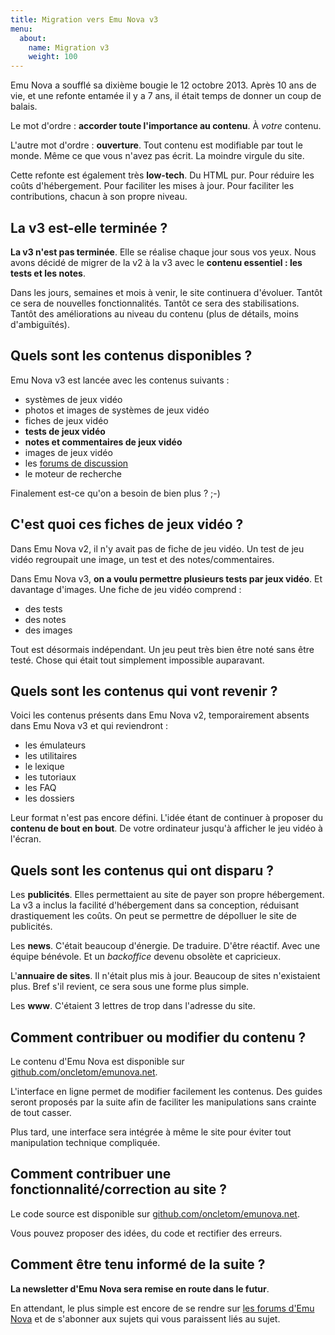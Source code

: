 ```yaml
---
title: Migration vers Emu Nova v3
menu:
  about:
    name: Migration v3
    weight: 100
---
```


Emu Nova a soufflé sa dixième bougie le 12 octobre 2013.
Après 10 ans de vie, et une refonte entamée il y a 7 ans, il était temps de donner un coup de balais.

Le mot d'ordre : **accorder toute l'importance au contenu**. À *votre* contenu.

L'autre mot d'ordre : **ouverture**. Tout contenu est modifiable par tout le monde. Même ce que vous
n'avez pas écrit. La moindre virgule du site.

Cette refonte est également très **low-tech**. Du HTML pur. Pour réduire les coûts d'hébergement.
Pour faciliter les mises à jour. Pour faciliter les contributions, chacun à son propre niveau.

## La v3 est-elle terminée ?

**La v3 n'est pas terminée**. Elle se réalise chaque jour sous vos yeux.
Nous avons décidé de migrer de la v2 à la v3 avec le **contenu essentiel : les tests et les notes**.

Dans les jours, semaines et mois à venir, le site continuera d'évoluer.
Tantôt ce sera de nouvelles fonctionnalités.
Tantôt ce sera des stabilisations.
Tantôt des améliorations au niveau du contenu (plus de détails, moins d'ambiguïtés).

## Quels sont les contenus disponibles ?

Emu Nova v3 est lancée avec les contenus suivants :

- systèmes de jeux vidéo
- photos et images de systèmes de jeux vidéo
- fiches de jeux vidéo
- **tests de jeux vidéo**
- **notes et commentaires de jeux vidéo**
- images de jeux vidéo
- les [forums de discussion](https://forum.emunova.net)
- le moteur de recherche

Finalement est-ce qu'on a besoin de bien plus ? ;-)

## C'est quoi ces fiches de jeux vidéo ?

Dans Emu Nova v2, il n'y avait pas de fiche de jeu vidéo.
Un test de jeu vidéo regroupait une image, un test et des notes/commentaires.

Dans Emu Nova v3, **on a voulu permettre plusieurs tests par jeux vidéo**. Et davantage d'images.
Une fiche de jeu vidéo comprend :

- des tests
- des notes
- des images

Tout est désormais indépendant. Un jeu peut très bien être noté sans être testé.
Chose qui était tout simplement impossible auparavant.

## Quels sont les contenus qui vont revenir ?

Voici les contenus présents dans Emu Nova v2, temporairement absents dans Emu Nova v3 et qui reviendront :

- les émulateurs
- les utilitaires
- le lexique
- les tutoriaux
- les FAQ
- les dossiers

Leur format n'est pas encore défini.
L'idée étant de continuer à proposer du **contenu de bout en bout**.
De votre ordinateur jusqu'à afficher le jeu vidéo à l'écran.

## Quels sont les contenus qui ont disparu  ?

Les **publicités**. Elles permettaient au site de payer son propre hébergement.
La v3 a inclus la facilité d'hébergement dans sa conception, réduisant drastiquement les coûts.
On peut se permettre de dépolluer le site de publicités.

Les **news**. C'était beaucoup d'énergie. De traduire. D'être réactif.
Avec une équipe bénévole. Et un *backoffice* devenu obsolète et capricieux.

L'**annuaire de sites**. Il n'était plus mis à jour. Beaucoup de sites n'existaient plus.
Bref s'il revient, ce sera sous une forme plus simple.

Les **www**. C'étaient 3 lettres de trop dans l'adresse du site.

## Comment contribuer ou modifier du contenu ?

Le contenu d'Emu Nova est disponible sur [github.com/oncletom/emunova.net](https://github.com/oncletom/emunova.net).

L'interface en ligne permet de modifier facilement les contenus. Des guides seront proposés par la suite
afin de faciliter les manipulations sans crainte de tout casser.

Plus tard, une interface sera intégrée à même le site pour éviter tout manipulation technique compliquée.

## Comment contribuer une fonctionnalité/correction au site ?

Le code source est disponible sur [github.com/oncletom/emunova.net](https://github.com/oncletom/emunova.net).

Vous pouvez proposer des idées, du code et rectifier des erreurs.


## Comment être tenu informé de la suite ?

**La newsletter d'Emu Nova sera remise en route dans le futur**.

En attendant, le plus simple est encore de se rendre sur [les forums d'Emu Nova](https://forums.emunova.net/forum/61-la-vie-du-site/)
et de s'abonner aux sujets qui vous paraissent liés au sujet.
